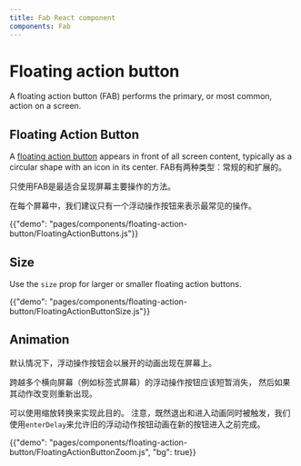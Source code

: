 ```yaml
---
title: Fab React component
components: Fab
---
```


# Floating action button

<p class="description">A floating action button (FAB) performs the primary, or most common, action on a screen.</p>

## Floating Action Button

A [floating action button](https://material.io/design/components/buttons-floating-action-button.html) appears in front of all screen content, typically as a circular shape with an icon in its center. FAB有两种类型：常规的和扩展的。

只使用FAB是最适合呈现屏幕主要操作的方法。

在每个屏幕中，我们建议只有一个浮动操作按钮来表示最常见的操作。

{{"demo": "pages/components/floating-action-button/FloatingActionButtons.js"}}

## Size

Use the `size` prop for larger or smaller floating action buttons.

{{"demo": "pages/components/floating-action-button/FloatingActionButtonSize.js"}}

## Animation

默认情况下，浮动操作按钮会以展开的动画出现在屏幕上。

跨越多个横向屏幕（例如标签式屏幕）的浮动操作按钮应该短暂消失， 然后如果其动作改变则重新出现。

可以使用缩放转换来实现此目的。 注意，既然退出和进入动画同时被触发，我们使用`enterDelay`来允许旧的浮动动作按钮动画在新的按钮进入之前完成。

{{"demo": "pages/components/floating-action-button/FloatingActionButtonZoom.js", "bg": true}}
